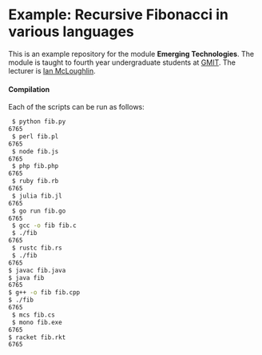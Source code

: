 # Example: Recursive Fibonacci in various languages

This is an example repository for the module **Emerging Technologies**.
The module is taught to fourth year undergraduate students at [GMIT](http://www.gmit.ie).
The lecturer is [Ian McLoughlin](https://ianmcloughlin.github.io).

#### Compilation
Each of the scripts can be run as follows:
```bash
 $ python fib.py
6765
 $ perl fib.pl 
6765
 $ node fib.js 
6765
 $ php fib.php 
6765
 $ ruby fib.rb 
6765
 $ julia fib.jl 
6765
 $ go run fib.go
6765
 $ gcc -o fib fib.c
 $ ./fib
6765
 $ rustc fib.rs 
 $ ./fib
6765
$ javac fib.java
$ java fib
6765
$ g++ -o fib fib.cpp 
$ ./fib
6765
 $ mcs fib.cs 
 $ mono fib.exe 
6765
$ racket fib.rkt
6765
```
